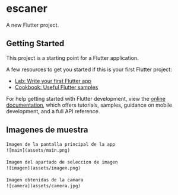 # escaner

A new Flutter project.

## Getting Started

This project is a starting point for a Flutter application.

A few resources to get you started if this is your first Flutter project:

- [Lab: Write your first Flutter app](https://docs.flutter.dev/get-started/codelab)
- [Cookbook: Useful Flutter samples](https://docs.flutter.dev/cookbook)

For help getting started with Flutter development, view the
[online documentation](https://docs.flutter.dev/), which offers tutorials,
samples, guidance on mobile development, and a full API reference.

## Imagenes de muestra
    Imagen de la pantalla principal de la app 
    ![main](assets/main.png)

    Imagen del apartado de seleccion de imagen
    ![imagen](assets/imagen.png)

    Imagen obtenidas de la camara
    ![camera](assets/camera.jpg)
